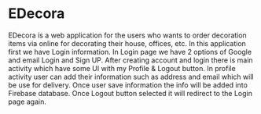 # EDecora
 EDecora is a web application for the users who wants to order decoration items via online for decorating their house, offices, etc.
In this application first we have Login information. In Login page we have 2 options of Google and email Login and Sign UP.
After creating account and login there is main activity which have some UI with my Profile & Logout button.
In profile activity user can add their information such as address and email which will be use for delivery. 
Once user save information the info will be added into Firebase database.
Once Logout button selected it will redirect to the Login page again.
